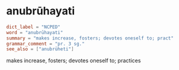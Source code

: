 # anubrūhayati

``` toml
dict_label = "NCPED"
word = "anubrūhayati"
summary = "makes increase, fosters; devotes oneself to; pract"
grammar_comment = "pr. 3 sg."
see_also = ["anubrūheti"]
```

makes increase, fosters; devotes oneself to; practices


